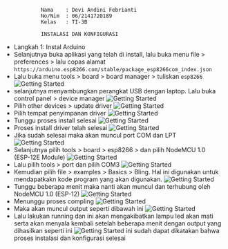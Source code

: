                Nama    : Devi Andini Febrianti
                No/Nim  : 06/2141720189
                Kelas   : TI-3B

                INSTALASI DAN KONFIGURASI

- Langkah 1: Instal Arduino
- Selanjutnya buka aplikasi yang telah di install, lalu buka menu file > preferences > lalu copas alamat `https://arduino.esp8266.com/stable/package_esp8266com_index.json`
- Lalu buka menu tools > board > board manager > tuliskan `esp8266`
![Getting Started](../IOT/img/Screenshot%20(22).png)
- selanjutnya menyambungkan perangkat USB dengan laptop. Lalu buka control panel > device manager 
![Getting Started](../IOT/img/Screenshot%20(25).png)
- Pilih other devices > update driver 
![Getting Started](../IOT/img/Screenshot%20(27).png)
- Pilih tempat penyimpanan driver 
![Getting Started](../IOT/img/Screenshot%20(29).png)
- Tunggu proses install selesai
![Getting Started](../IOT/img/Screenshot%20(30).png)
- Proses install driver telah selesai
![Getting Started](../IOT/img/Screenshot%20(31).png)
- Jika sudah selesai maka akan muncul port COM dan LPT
![Getting Started](../IOT/img/Screenshot%20(32).png)
- Selanjutnya pilih tools > board > esp8266 > dan pilih NodeMCU 1.0 (ESP-12E Module)
![Getting Started](../IOT/img/Screenshot%20(33).png)
- Lalu pilih tools > port dan pilih COM3
![Getting Started](../IOT/img/Screenshot%20(34).png)
- Kemudian pilih file > examples > Basics > Bling. Hal ini digunakan untuk mendapatkakn kode program yang akan digunakan.
![Getting Started](../IOT/img/Screenshot%20(35).png)
- Tunggu beberapa menit maka nanti akan muncul dan terhubung oleh NodeMCU 1.0 (ESP-12)
![Getting Started](../IOT/img/Screenshot%20(36).png)
- Menunggu proses compling
![Getting Started](../IOT/img/Screenshot%20(37).png)
- Maka akan muncul output seperti dibawah ini
![Getting Started](../IOT/img/Screenshot%20(38).png)
- Lalu lakukan running dan ini akan mengakibatkan lampu led akan mati serta akan menyala kembali setelah beberapa menit dengan output yang dihasilkan seperti ini
![Getting Started](../IOT/img/Screenshot%20(39).png)
ini sudah dapat dikatakan bahwa proses instalasi dan konfigurasi selesai